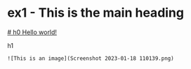 # ex1 - This is the main heading 

[# h0 Hello world!](https://app.terokarvinen.com/course/13)

   h1
    
    ![This is an image](Screenshot 2023-01-18 110139.png)
